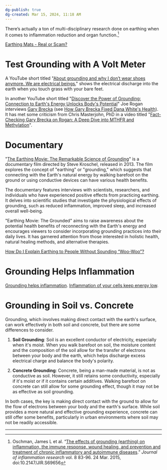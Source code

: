 ```yaml
---
dg-publish: true
dg-created: Mar 15, 2024, 11:18 AM
---
```

There’s actually a ton of multi-disciplinary research done on earthing when it comes to inflammation reduction and organ function.[^1]

[Earthing Mats - Real or Scam?](https://www.reddit.com/r/Earthing/comments/15fhx0n/earthing_mats_real_or_scam/)

# Test Grounding with A Volt Meter

A YouTube short titled "[About grounding and why I don’t wear shoes anymore. We are electrical beings.](https://www.youtube.com/shorts/swdVPOBLYP0)" shows the electrical discharge into the earth when you touch grass with your bare feet.

In another YouTube short titled "[Discover the Power of Grounding: Connection to Earth's Energy Unlocks Body's Potential](https://www.youtube.com/shorts/3MYM-FCabW4)" Joe Rogan interviews [Gary Brecka](https://www.youtube.com/watch?v=FFio155APgU) (see [How Gary Brecka Fixed Dana White's Health](https://www.youtube.com/watch?v=D0EEC891CM8)). It has met some criticism from Chris Masterjohn, PhD in a video titled "[Fact-Checking Gary Brecka on Rogan: A Deep Dive into MTHFR and Methylation](https://www.youtube.com/watch?v=kMPvCiOkEtQ)".
# Documentary

"[The Earthing Movie: The Remarkable Science of Grounding](https://www.youtube.com/watch?v=44ddtR0XDVU)" is a documentary film directed by Steve Kroschel, released in 2013. The film explores the concept of "earthing" or "grounding," which suggests that connecting with the Earth's natural energy by walking barefoot on the ground or using conductive devices can have various health benefits.

The documentary features interviews with scientists, researchers, and individuals who have experienced positive effects from practicing earthing. It delves into scientific studies that investigate the physiological effects of grounding, such as reduced inflammation, improved sleep, and increased overall well-being.

"Earthing Movie: The Grounded" aims to raise awareness about the potential health benefits of reconnecting with the Earth's energy and encourages viewers to consider incorporating grounding practices into their daily lives. It has garnered attention from those interested in holistic health, natural healing methods, and alternative therapies.

[How Do I Explain Earthing to People Without Sounding “Woo-Woo”?](https://www.youtube.com/watch?v=TyQSHoS2Y6E)

# Grounding Helps Inflammation
[Grounding helps inflammation](https://www.facebook.com/share/r/RCv34brQ8qjRFtxN/?mibextid=s54t8k).
[Inflammation of your cells keep energy low](https://www.facebook.com/share/r/G8b32mEnDwV9xqps/?mibextid=s54t8k).

# Grounding in Soil vs. Concrete

Grounding, which involves making direct contact with the earth's surface, can work effectively in both soil and concrete, but there are some differences to consider.

1. **Soil Grounding**: Soil is an excellent conductor of electricity, especially when it's moist. When you walk barefoot on soil, the moisture content and the composition of the soil allow for the transfer of electrons between your body and the earth, which helps discharge excess electrical charge and balance the body's polarity.
    
2. **Concrete Grounding**: Concrete, being a man-made material, is not as conductive as soil. However, it still retains some conductivity, especially if it's moist or if it contains certain additives. Walking barefoot on concrete can still allow for some grounding effect, though it may not be as effective as soil grounding.
    

In both cases, the key is making direct contact with the ground to allow for the flow of electrons between your body and the earth's surface. While soil provides a more natural and effective grounding experience, concrete can still offer some benefits, particularly in urban environments where soil may not be readily accessible.

---
[^1]: Oschman, James L et al. “[The effects of grounding (earthing) on inflammation, the immune response, wound healing, and prevention and treatment of chronic inflammatory and autoimmune diseases](https://www.ncbi.nlm.nih.gov/pmc/articles/PMC4378297/).” _Journal of inflammation research_ vol. 8 83-96. 24 Mar. 2015, doi:10.2147/JIR.S69656
